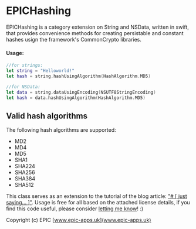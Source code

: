 # EPICHashing

EPICHashing is a category extension on String and NSData, written in swift, that provides convenience methods for creating persistable and constant hashes usign the framework's CommonCrypto libraries. 

#### Usage:
```swift
//for strings:
let string = "Helloworld!"
let hash = string.hashUsingAlgorithm(HashAlgorithm.MD5)

//for NSData:
let data = string.dataUsingEncoding(NSUTF8StringEncoding)
let hash = data.hashUsingAlgorithm(HashAlgorithm.MD5)
```

Valid hash algorithms
------
The following hash algorithms are supported:
- MD2
- MD4
- MD5
- SHA1
- SHA224
- SHA256
- SHA384
- SHA512

This class serves as an extension to the tutorial of the blog article: ["# [ just saying... ]"](http://epic-apps.uk/2015/08/10/just-saying/).
Usage is free for all based on the attached license details, if you find this code useful, please consider [letting me know](helloworld@epic-apps.uk)! :)

Copyright (c) EPIC 
[www.epic-apps.uk](www.epic-apps.uk)



